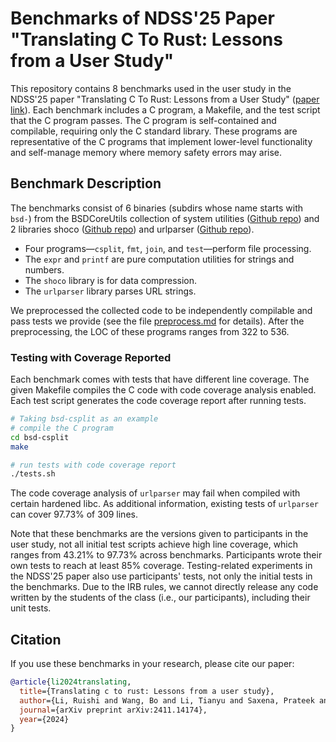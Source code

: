 # Benchmarks of NDSS'25 Paper "Translating C To Rust: Lessons from a User Study"

This repository contains 8 benchmarks used in the user study in the NDSS'25 paper "Translating C To Rust: Lessons from a User Study" ([paper link](https://www.ndss-symposium.org/wp-content/uploads/2025-1407-paper.pdf)). Each benchmark includes a C program, a Makefile, and the test script that the C program passes. The C program is self-contained and compilable, requiring only the C standard library. These programs are representative of the C programs that implement lower-level functionality and self-manage memory where memory safety errors may arise.

## Benchmark Description

The benchmarks consist of 6 binaries (subdirs whose name starts with `bsd-`) from the BSDCoreUtils collection of system utilities ([Github repo](https://github.com/DiegoMagdaleno/BSDCoreUtils)) and 2 libraries shoco ([Github repo](https://github.com/Ed-von-Schleck/shoco)) and urlparser ([Github repo](https://github.com/jwerle/url.h)). 

- Four programs—`csplit`, `fmt`, `join`, and `test`—perform file processing. 
- The `expr` and `printf` are pure computation utilities for strings and numbers. 
- The `shoco` library is for data compression.
- The `urlparser` library parses URL strings.

We preprocessed the collected code to be independently compilable and pass tests we provide (see the file [preprocess.md](preprocess.md) for details). After the preprocessing, the LOC of these programs ranges from 322 to 536. 

### Testing with Coverage Reported

Each benchmark comes with tests that have different line coverage. The given Makefile compiles the C code with code coverage analysis enabled. Each test script generates the code coverage report after running tests.

```bash
# Taking bsd-csplit as an example
# compile the C program
cd bsd-csplit
make

# run tests with code coverage report
./tests.sh
```

The code coverage analysis of `urlparser` may fail when compiled with certain hardened libc. As additional information, existing tests of `urlparser` can cover 97.73% of 309 lines.

Note that these benchmarks are the versions given to participants in the user study, not all initial test scripts achieve high line coverage, which ranges from 43.21% to 97.73% across benchmarks. Participants wrote their own tests to reach at least 85% coverage. Testing-related experiments in the NDSS'25 paper also use participants' tests, not only the initial tests in the benchmarks. Due to the IRB rules, we cannot directly release any code written by the students of the class (i.e., our participants), including their unit tests.

## Citation

If you use these benchmarks in your research, please cite our paper:

```bibtex
@article{li2024translating,
  title={Translating c to rust: Lessons from a user study},
  author={Li, Ruishi and Wang, Bo and Li, Tianyu and Saxena, Prateek and Kundu, Ashish},
  journal={arXiv preprint arXiv:2411.14174},
  year={2024}
}
```